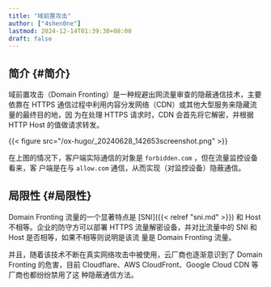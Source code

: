 ```yaml
---
title: "域前置攻击"
author: ["4shen0ne"]
lastmod: 2024-12-14T01:39:30+08:00
draft: false
---
```


## 简介 {#简介}

域前置攻击（Domain Fronting）是一种规避出网流量审查的隐蔽通信技术，主要依靠在
HTTPS 通信过程中利用内容分发网络（CDN）或其他大型服务来隐藏流量的最终目的地，因
为在处理 HTTPS 请求时，CDN 会首先将它解密，并根据 HTTP Host 的值做请求转发。

{{< figure src="/ox-hugo/_20240628_142653screenshot.png" >}}

在上图的情况下，客户端实际通信的对象是 `forbidden.com` ，但在流量监控设备看来，客
户端是在与 `allow.com` 通信，从而实现（对监控设备）隐蔽通信。


## 局限性 {#局限性}

Domain Fronting 流量的一个显著特点是 [SNI]({{< relref "sni.md" >}}) 和 Host 不相等。企业的防守方可以部署
HTTPS 流量解密设备，并对比流量中的 SNI 和 Host 是否相等，如果不相等则说明是该流
量是 Domain Fronting 流量。

并且，随着该技术不断在真实网络攻击中被使用，云厂商也逐渐意识到了 Domain Fronting
的危害，目前 Cloudflare、AWS CloudFront、Google Cloud CDN 等厂商也都纷纷禁用了这
种隐蔽通信方法。
